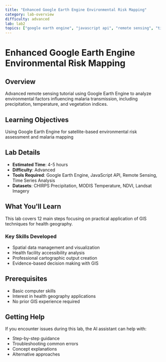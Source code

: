 ```yaml
---
title: "Enhanced Google Earth Engine Environmental Risk Mapping"
category: lab-overview
difficulty: advanced
lab: lab2
topics: ["google earth engine", "javascript api", "remote sensing", "time series analysis"]
---
```


# Enhanced Google Earth Engine Environmental Risk Mapping

## Overview
Advanced remote sensing tutorial using Google Earth Engine to analyze environmental factors influencing malaria transmission, including precipitation, temperature, and vegetation indices.

## Learning Objectives
Using Google Earth Engine for satellite-based environmental risk assessment and malaria mapping

## Lab Details
- **Estimated Time**: 4-5 hours
- **Difficulty**: Advanced
- **Tools Required**: Google Earth Engine, JavaScript API, Remote Sensing, Time Series Analysis
- **Datasets**: CHIRPS Precipitation, MODIS Temperature, NDVI, Landsat Imagery

## What You'll Learn
This lab covers 12 main steps focusing on practical application of GIS techniques for health geography.

### Key Skills Developed
- Spatial data management and visualization
- Health facility accessibility analysis
- Professional cartographic output creation
- Evidence-based decision making with GIS

## Prerequisites
- Basic computer skills
- Interest in health geography applications
- No prior GIS experience required

## Getting Help
If you encounter issues during this lab, the AI assistant can help with:
- Step-by-step guidance
- Troubleshooting common errors
- Concept explanations
- Alternative approaches
